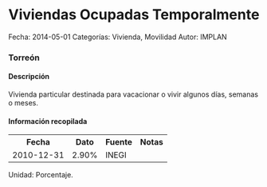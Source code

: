 Viviendas Ocupadas Temporalmente
=====

Fecha: 2014-05-01
Categorías: Vivienda, Movilidad
Autor: IMPLAN

### Torreón

#### Descripción

Vivienda particular destinada para vacacionar o vivir algunos días, semanas o meses.

#### Información recopilada

<table class="table table-hover table-bordered">
  <tr><th>Fecha</th><th>Dato</th><th>Fuente</th><th>Notas</th></tr>
  <tr><td>2010-12-31</td><td>2.90%</td><td>INEGI</td><td></td></tr>
</table>

Unidad: Porcentaje.
